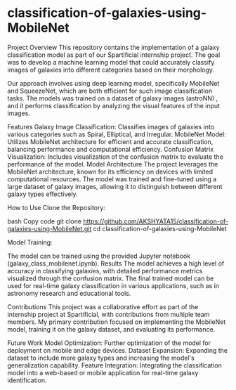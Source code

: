 # classification-of-galaxies-using-MobileNet

Project Overview
This repository contains the implementation of a galaxy classification model as part of our Spartificial internship project. The goal was to develop a machine learning model that could accurately classify images of galaxies into different categories based on their morphology.

Our approach involves using  deep learning model, specifically MobileNet and SqueezeNet, which are both efficient for such image classification tasks. The models was trained on a dataset of galaxy images (astroNN) , and it performs classification by analyzing the visual features of the input images.

Features
Galaxy Image Classification: Classifies images of galaxies into various categories such as Spiral, Elliptical, and Irregular.
MobileNet Model: Utilizes MobileNet architecture for efficient and accurate classification, balancing performance and computational efficiency.
Confusion Matrix Visualization: Includes visualization of the confusion matrix to evaluate the performance of the model.
Model Architecture
The project leverages the MobileNet architecture, known for its efficiency on devices with limited computational resources. The model was trained and fine-tuned using a large dataset of galaxy images, allowing it to distinguish between different galaxy types effectively.

How to Use
Clone the Repository:

bash
Copy code
git clone https://github.com/AKSHYATA15/classification-of-galaxies-using-MobileNet.git
cd classification-of-galaxies-using-MobileNet

Model Training:

The model can be trained using the provided Jupyter notebook (galaxy_class_mobilenet.ipynb). 
Results
The model achieves a high level of accuracy in classifying galaxies, with detailed performance metrics visualized through the confusion matrix. The final trained model can be used for real-time galaxy classification in various applications, such as in astronomy research and educational tools.

Contributions
This project was a collaborative effort as part of the internship project at Spartificial, with contributions from multiple team members. My primary contribution focused on implementing the MobileNet model, training it on the galaxy dataset, and evaluating its performance.

Future Work
Model Optimization: Further optimization of the model for deployment on mobile and edge devices.
Dataset Expansion: Expanding the dataset to include more galaxy types and increasing the model's generalization capability.
Feature Integration: Integrating the classification model into a web-based or mobile application for real-time galaxy identification.
